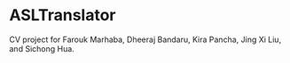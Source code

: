 # ASLTranslator
CV project for Farouk Marhaba, Dheeraj Bandaru, Kira Pancha, Jing Xi Liu, and Sichong Hua.
